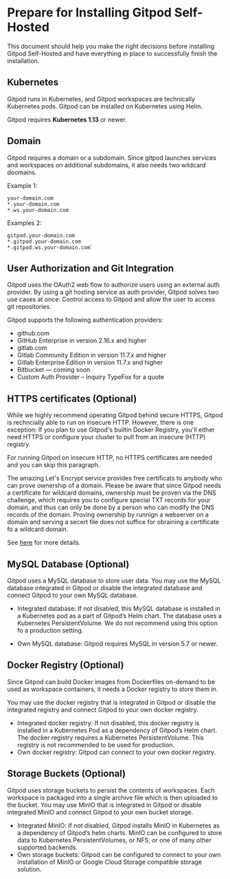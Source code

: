 # Prepare for Installing Gitpod Self-Hosted

This document should help you make the right decisions before installing Gitpod Self-Hosted
and have everything in place to successfully finish the installation.

## Kubernetes
Gitpod runs in Kubernetes, and Gitpod workspaces are technically Kubernetes pods. Gitpod can be installed on Kubernetes using Helm.

Gitpod requires **Kubernetes 1.13** or newer.

## Domain
Gitpod requires a domain or a subdomain.
Since gitpod launches services and workspaces on additional subdomains, it also needs two wildcard doomains.

Example 1:

    your-domain.com
    *.your-domain.com
    *.ws.your-domain.com

Examples 2:

    gitpod.your-domain.com
    *.gitpod.your-domain.com
    *.gitpod.ws.your-domain.com`

## User Authorization and Git Integration
Gitpod uses the OAuth2 web flow to authorize users using an external auth provider.
By using a git hosting service as auth provider, Gitpod solves two use cases at once:
Control access to Gitpod and allow the user to access git repositories.

Gitpod supports the following authentication providers:
* github.com
* GitHub Enterprise in version 2.16.x and higher
* gitlab.com
* Gitlab Community Edition in version 11.7.x and higher
* Gitlab Enterprise Edition in version 11.7.x and higher
* Bitbucket — coming soon
* Custom Auth Provider – Inquiry TypeFox for a quote

## HTTPS certificates (Optional)
While we highly recommend operating Gitpod behind secure HTTPS, Gitpod is rechncially able to run on insecure HTTP.
However, there is one exception: If you plan to use Gitpod's builtin Docker Registry,
you'll either need HTTPS or configure your cluster to pull from an insecure (HTTP) registry.

For running Gitpod on insecure HTTP, no HTTPS certificates are needed and you can skip this paragraph.

The amazing Let's Encrypt service provides free certificats to anybody who can prove ownership of a domain.
Please be aware that since Gitpod needs a certificate for wildcard domains,
ownership must be proven via the DNS challenge, which requires you to configure special TXT records for your domain,
and thus can only be done by a person who can modify the DNS records of the domain.
Proving ownership by runnign a webserver on a domain and serving a secert file does not suffice for obraining a certificate fo a wildcard domain.

See [here](../34_https_certs) for more details.


## MySQL Database (Optional)
Gitpod uses a MySQL database to store user data. You may use the MySQL database integrated in Gitpod or disable the integrated database and connect Gitpod to your own MySQL database.

* Integrated database: If not disabled, this MySQL database is installed in a Kubernetes pod as a part of Gitpod’s Helm chart.
The database uses a Kubernetes PersistentVolume. We do not recommend using this option fo a production setting.

* Own MySQL database: Gitpod requires MySQL in version 5.7 or newer.

## Docker Registry (Optional)
Since Gitpod can build Docker images from Dockerfiles on-demand to be used as workspace containers, it needs a Docker registry to store them in.

You may use the docker registry that is integrated in Gitpod or disable the integrated registry and connect Gitpod to your own docker registry.

* Integrated docker registry: If not disabled, this docker registry is installed in a Kubernetes Pod as a dependency of Gitpod’s Helm chart.
  The docker registry requires a Kubernetes PersistentVolume. This registry is not recommended to be used for production.
* Own docker registry: Gitpod can connect to your own docker registry.  

## Storage Buckets (Optional)
Gitpod uses storage buckets to persist the contents of workspaces. Each workspace is packaged into a single archive file which is then uploaded to the bucket.
You may use MinIO that is integrated in Gitpod or disable integrated MinIO and connect Gitpod to your own bucket storage.

* Integrated MinIO: If not disabled, Gitpod installs MinIO in Kubernetes as a dependency of Gitpod’s helm charts.
  MinIO can be configured to store data to Kubernetes PersistentVolumes, or NFS, or one of many other supported backends.
* Own storage buckets: Gitpod can be configured to connect to your own installation of MinIO or Google Cloud Storage compatible storage solution.

